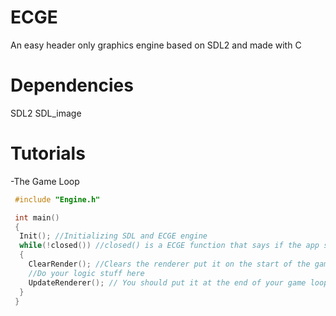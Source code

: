 # ECGE

An easy header only graphics engine based on SDL2 and made with C

# Dependencies

 SDL2 
 SDL_image

# Tutorials

 -The Game Loop
 ```c
  #include "Engine.h"

  int main()
  {
   Init(); //Initializing SDL and ECGE engine
   while(!closed()) //closed() is a ECGE function that says if the app should be closed or not
   {
     ClearRender(); //Clears the renderer put it on the start of the game loop
     //Do your logic stuff here
     UpdateRenderer(); // You should put it at the end of your game loop
   }
  }
 ```
 
 
 
 
